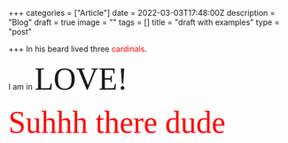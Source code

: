 +++
categories = ["Article"]
date = 2022-03-03T17:48:00Z
description = "Blog"
draft = true
image = ""
tags = []
title = "draft with examples"
type = "post"

+++
In his beard lived three <span style="color:red">cardinals</span>.

I am in <span style="font-family:Times New Roman; font-size:4em;">LOVE!</span>

<span style="color:red"><span style="font-family:Times New Roman; font-size:4em;"> Suhhh there dude</span></span>